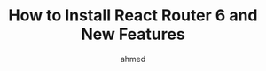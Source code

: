 ---
layout: bpost
title: "How to Install React Router 6 and New Features"
image: "images/content/react.jpg"
author: ahmed
excerpt: "In this tutorial, you will learn about routing in React using React Router 5.1+ hooks"
tags : react 
categories: react
---